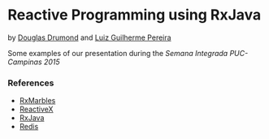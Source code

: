 # Reactive Programming using RxJava

by [Douglas Drumond](https://twitter.com/douglasdrumond)
and [Luiz Guilherme Pereira](https://about.me/luiz290788)

Some examples of our presentation during the *Semana Integrada PUC-Campinas 2015*

### References
* [RxMarbles](http://rxmarbles.com)
* [ReactiveX](http://reactivex.io/)
* [RxJava](https://github.com/ReactiveX/RxJava)
* [Redis](http://redis.io/)